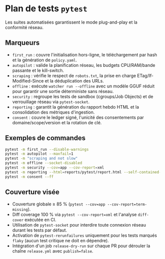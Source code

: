 # Plan de tests `pytest`

Les suites automatisées garantissent le mode plug-and-play et la conformité réseau.

## Marqueurs

- `first_run` : couvre l'initialisation hors-ligne, le téléchargement par hash et la génération de `policy.yaml`.
- `autopilot` : valide la planification réseau, les budgets CPU/RAM/bande passante et le kill-switch.
- `scraping` : vérifie le respect de `robots.txt`, la prise en charge ETag/If-Modified-Since et la déduplication des URLs.
- `offline` : exécute `watcher run --offline` avec un modèle GGUF réduit pour garantir une sortie déterministe sans réseau.
- `security` : regroupe les tests de sandbox (cgroups/Job Objects) et de verrouillage réseau via `pytest-socket`.
- `reporting` : garantit la génération du rapport hebdo HTML et la consolidation des métriques d'ingestion.
- `consent` : couvre le ledger signé, l'unicité des consentements par domaine/scope/version et la rotation de clé.

## Exemples de commandes

```bash
pytest -m first_run --disable-warnings
pytest -m autopilot --maxfail=1
pytest -m "scraping and not slow"
pytest -m offline --socket-disabled
pytest -m security --cov=app --cov-report=xml
pytest -m reporting --html=reports/pytest/report.html --self-contained-html
pytest -m consent --ff
```

## Couverture visée

- Couverture globale ≥ 85 % (`pytest --cov=app --cov-report=term-missing`).
- Diff coverage 100 % via `pytest --cov-report=xml` et l'analyse `diff-cover` exécutée en CI.
- Utilisation de `pytest-socket` pour interdire toute connexion réseau durant les tests par défaut.
- Activation de `pytest-rerunfailures` uniquement pour les tests marqués `flaky` (aucun test critique ne doit en dépendre).
- Intégration d'un job `release-dry-run` sur chaque PR pour dérouler la chaîne `release.yml` avec `publish=false`.
